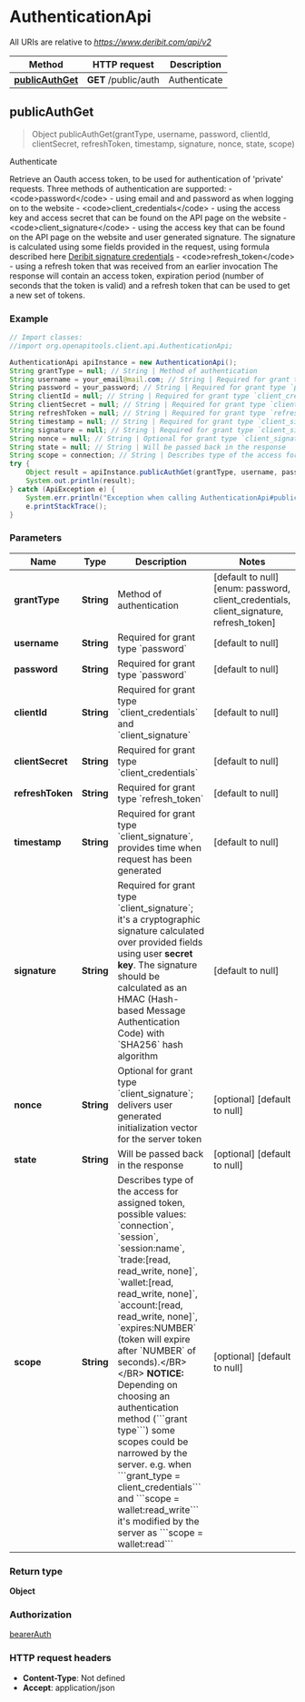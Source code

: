 # AuthenticationApi

All URIs are relative to *https://www.deribit.com/api/v2*

Method | HTTP request | Description
------------- | ------------- | -------------
[**publicAuthGet**](AuthenticationApi.md#publicAuthGet) | **GET** /public/auth | Authenticate



## publicAuthGet

> Object publicAuthGet(grantType, username, password, clientId, clientSecret, refreshToken, timestamp, signature, nonce, state, scope)

Authenticate

Retrieve an Oauth access token, to be used for authentication of &#39;private&#39; requests.  Three methods of authentication are supported:  - &lt;code&gt;password&lt;/code&gt; - using email and and password as when logging on to the website - &lt;code&gt;client_credentials&lt;/code&gt; - using the access key and access secret that can be found on the API page on the website - &lt;code&gt;client_signature&lt;/code&gt; - using the access key that can be found on the API page on the website and user generated signature. The signature is calculated using some fields provided in the request, using formula described here [Deribit signature credentials](#additional-authorization-method-deribit-signature-credentials) - &lt;code&gt;refresh_token&lt;/code&gt; - using a refresh token that was received from an earlier invocation  The response will contain an access token, expiration period (number of seconds that the token is valid) and a refresh token that can be used to get a new set of tokens. 

### Example

```java
// Import classes:
//import org.openapitools.client.api.AuthenticationApi;

AuthenticationApi apiInstance = new AuthenticationApi();
String grantType = null; // String | Method of authentication
String username = your_email@mail.com; // String | Required for grant type `password`
String password = your_password; // String | Required for grant type `password`
String clientId = null; // String | Required for grant type `client_credentials` and `client_signature`
String clientSecret = null; // String | Required for grant type `client_credentials`
String refreshToken = null; // String | Required for grant type `refresh_token`
String timestamp = null; // String | Required for grant type `client_signature`, provides time when request has been generated
String signature = null; // String | Required for grant type `client_signature`; it's a cryptographic signature calculated over provided fields using user **secret key**. The signature should be calculated as an HMAC (Hash-based Message Authentication Code) with `SHA256` hash algorithm
String nonce = null; // String | Optional for grant type `client_signature`; delivers user generated initialization vector for the server token
String state = null; // String | Will be passed back in the response
String scope = connection; // String | Describes type of the access for assigned token, possible values: `connection`, `session`, `session:name`, `trade:[read, read_write, none]`, `wallet:[read, read_write, none]`, `account:[read, read_write, none]`, `expires:NUMBER` (token will expire after `NUMBER` of seconds).</BR></BR> **NOTICE:** Depending on choosing an authentication method (```grant type```) some scopes could be narrowed by the server. e.g. when ```grant_type = client_credentials``` and ```scope = wallet:read_write``` it's modified by the server as ```scope = wallet:read```
try {
    Object result = apiInstance.publicAuthGet(grantType, username, password, clientId, clientSecret, refreshToken, timestamp, signature, nonce, state, scope);
    System.out.println(result);
} catch (ApiException e) {
    System.err.println("Exception when calling AuthenticationApi#publicAuthGet");
    e.printStackTrace();
}
```

### Parameters


Name | Type | Description  | Notes
------------- | ------------- | ------------- | -------------
 **grantType** | **String**| Method of authentication | [default to null] [enum: password, client_credentials, client_signature, refresh_token]
 **username** | **String**| Required for grant type &#x60;password&#x60; | [default to null]
 **password** | **String**| Required for grant type &#x60;password&#x60; | [default to null]
 **clientId** | **String**| Required for grant type &#x60;client_credentials&#x60; and &#x60;client_signature&#x60; | [default to null]
 **clientSecret** | **String**| Required for grant type &#x60;client_credentials&#x60; | [default to null]
 **refreshToken** | **String**| Required for grant type &#x60;refresh_token&#x60; | [default to null]
 **timestamp** | **String**| Required for grant type &#x60;client_signature&#x60;, provides time when request has been generated | [default to null]
 **signature** | **String**| Required for grant type &#x60;client_signature&#x60;; it&#39;s a cryptographic signature calculated over provided fields using user **secret key**. The signature should be calculated as an HMAC (Hash-based Message Authentication Code) with &#x60;SHA256&#x60; hash algorithm | [default to null]
 **nonce** | **String**| Optional for grant type &#x60;client_signature&#x60;; delivers user generated initialization vector for the server token | [optional] [default to null]
 **state** | **String**| Will be passed back in the response | [optional] [default to null]
 **scope** | **String**| Describes type of the access for assigned token, possible values: &#x60;connection&#x60;, &#x60;session&#x60;, &#x60;session:name&#x60;, &#x60;trade:[read, read_write, none]&#x60;, &#x60;wallet:[read, read_write, none]&#x60;, &#x60;account:[read, read_write, none]&#x60;, &#x60;expires:NUMBER&#x60; (token will expire after &#x60;NUMBER&#x60; of seconds).&lt;/BR&gt;&lt;/BR&gt; **NOTICE:** Depending on choosing an authentication method (&#x60;&#x60;&#x60;grant type&#x60;&#x60;&#x60;) some scopes could be narrowed by the server. e.g. when &#x60;&#x60;&#x60;grant_type &#x3D; client_credentials&#x60;&#x60;&#x60; and &#x60;&#x60;&#x60;scope &#x3D; wallet:read_write&#x60;&#x60;&#x60; it&#39;s modified by the server as &#x60;&#x60;&#x60;scope &#x3D; wallet:read&#x60;&#x60;&#x60; | [optional] [default to null]

### Return type

**Object**

### Authorization

[bearerAuth](../README.md#bearerAuth)

### HTTP request headers

- **Content-Type**: Not defined
- **Accept**: application/json

